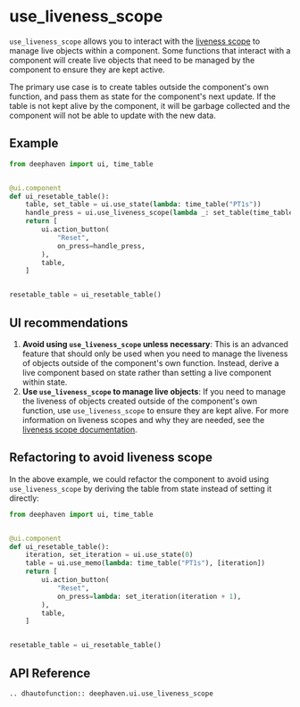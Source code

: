 # use_liveness_scope

`use_liveness_scope` allows you to interact with the [liveness scope](https://deephaven.io/core/docs/conceptual/liveness-scope-concept/) to manage live objects within a component. Some functions that interact with a component will create live objects that need to be managed by the component to ensure they are kept active.

The primary use case is to create tables outside the component's own function, and pass them as state for the component's next update. If the table is not kept alive by the component, it will be garbage collected and the component will not be able to update with the new data.

## Example

```python
from deephaven import ui, time_table


@ui.component
def ui_resetable_table():
    table, set_table = ui.use_state(lambda: time_table("PT1s"))
    handle_press = ui.use_liveness_scope(lambda _: set_table(time_table("PT1s")), [])
    return [
        ui.action_button(
            "Reset",
            on_press=handle_press,
        ),
        table,
    ]


resetable_table = ui_resetable_table()
```

## UI recommendations

1. **Avoid using `use_liveness_scope` unless necessary**: This is an advanced feature that should only be used when you need to manage the liveness of objects outside of the component's own function. Instead, derive a live component based on state rather than setting a live component within state.
2. **Use `use_liveness_scope` to manage live objects**: If you need to manage the liveness of objects created outside of the component's own function, use `use_liveness_scope` to ensure they are kept alive. For more information on liveness scopes and why they are needed, see the [liveness scope documentation](https://deephaven.io/core/docs/conceptual/liveness-scope-concept/).

## Refactoring to avoid liveness scope

In the above example, we could refactor the component to avoid using `use_liveness_scope` by deriving the table from state instead of setting it directly:

```python
from deephaven import ui, time_table


@ui.component
def ui_resetable_table():
    iteration, set_iteration = ui.use_state(0)
    table = ui.use_memo(lambda: time_table("PT1s"), [iteration])
    return [
        ui.action_button(
            "Reset",
            on_press=lambda: set_iteration(iteration + 1),
        ),
        table,
    ]


resetable_table = ui_resetable_table()
```

## API Reference

```{eval-rst}
.. dhautofunction:: deephaven.ui.use_liveness_scope
```
